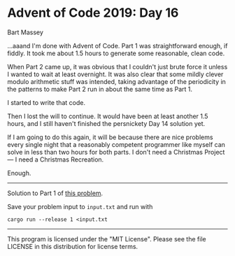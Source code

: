 # Advent of Code 2019: Day 16
Bart Massey

…aaand I'm done with Advent of Code. Part 1 was
straightforward enough, if fiddly. It took me about 1.5
hours to generate some reasonable, clean code.

When Part 2 came up, it was obvious that I couldn't just
brute force it unless I wanted to wait at least
overnight. It was also clear that some mildly clever modulo
arithmetic stuff was intended, taking advantage of the
periodicity in the patterns to make Part 2 run in about the
same time as Part 1.

I started to write that code.

Then I lost the will to continue. It would have been at
least another 1.5 hours, and I still haven't finished the
persnickety Day 14 solution yet.

If I am going to do this again, it will be because there are
nice problems every single night that a reasonably competent
programmer like myself can solve in less than two hours for
both parts. I don't need a Christmas Project — I need a
Christmas Recreation.

Enough.

---

Solution to Part 1 of
[this problem](https://adventofcode.com/2019/day/16).

Save your problem input to `input.txt` and run with

    cargo run --release 1 <input.txt

---

This program is licensed under the "MIT License".
Please see the file LICENSE in this distribution
for license terms.
